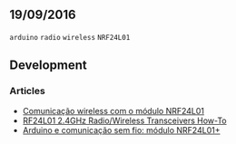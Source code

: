 19/09/2016
----------

`arduino` `radio` `wireless` `NRF24L01`

## Development

### Articles

- [Comunicação wireless com o módulo NRF24L01](http://buildbot.com.br/blog/comunicacao-wireless-com-o-modulo-nrf24l01/)
- [RF24L01 2.4GHz Radio/Wireless Transceivers How-To](https://arduino-info.wikispaces.com/Nrf24L01-2.4GHz-HowTo)
- [Arduino e comunicação sem fio: módulo NRF24L01+](http://br-arduino.org/2015/06/arduino-sem-fio-nrf24l01.html)
